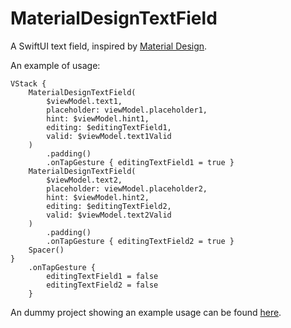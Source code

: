 # MaterialDesignTextField

A SwiftUI text field, inspired by [Material Design](https://m3.material.io/components/text-fields/overview).

An example of usage:

    VStack {
        MaterialDesignTextField(
            $viewModel.text1,
            placeholder: viewModel.placeholder1,
            hint: $viewModel.hint1,
            editing: $editingTextField1,
            valid: $viewModel.text1Valid
        )
            .padding()
            .onTapGesture { editingTextField1 = true }
        MaterialDesignTextField(
            $viewModel.text2,
            placeholder: viewModel.placeholder2,
            hint: $viewModel.hint2,
            editing: $editingTextField2,
            valid: $viewModel.text2Valid
        )
            .padding()
            .onTapGesture { editingTextField2 = true }
        Spacer()
    }
        .onTapGesture {
            editingTextField1 = false
            editingTextField2 = false
        }

An dummy project showing an example usage can be found
[here](https://github.com/lazarevzubov/MaterialDesignTextFieldExample).
